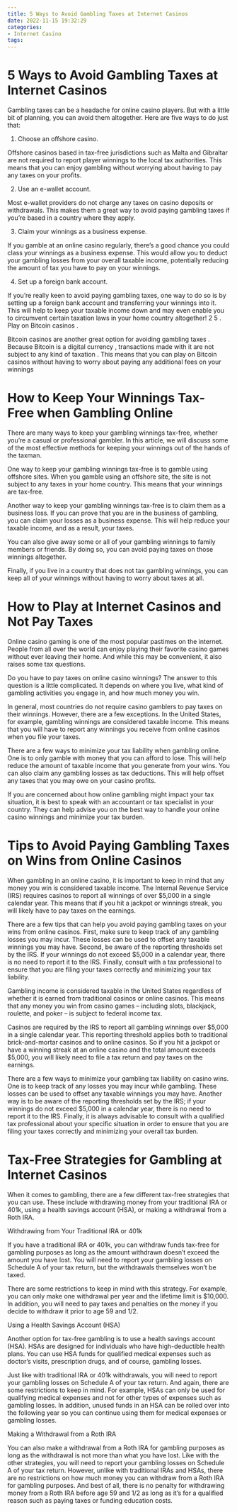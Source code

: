 ```yaml
---
title: 5 Ways to Avoid Gambling Taxes at Internet Casinos 
date: 2022-11-15 19:32:29
categories:
- Internet Casino
tags:
---
```



#  5 Ways to Avoid Gambling Taxes at Internet Casinos 

Gambling taxes can be a headache for online casino players. But with a little bit of planning, you can avoid them altogether. Here are five ways to do just that:

1. Choose an offshore casino.

Offshore casinos based in tax-free jurisdictions such as Malta and Gibraltar are not required to report player winnings to the local tax authorities. This means that you can enjoy gambling without worrying about having to pay any taxes on your profits.

2. Use an e-wallet account.

Most e-wallet providers do not charge any taxes on casino deposits or withdrawals. This makes them a great way to avoid paying gambling taxes if you’re based in a country where they apply.

3. Claim your winnings as a business expense.

If you gamble at an online casino regularly, there’s a good chance you could class your winnings as a business expense. This would allow you to deduct your gambling losses from your overall taxable income, potentially reducing the amount of tax you have to pay on your winnings.

4. Set up a foreign bank account.

If you’re really keen to avoid paying gambling taxes, one way to do so is by setting up a foreign bank account and transferring your winnings into it. This will help to keep your taxable income down and may even enable you to circumvent certain taxation laws in your home country altogether!
2 5 . Play on Bitcoin casinos . 

Bitcoin casinos are another great option for avoiding gambling taxes . Because Bitcoin is a digital currency , transactions made with it are not subject to any kind of taxation . This means that you can play on Bitcoin casinos without having to worry about paying any additional fees on your winnings

#  How to Keep Your Winnings Tax-Free when Gambling Online 

There are many ways to keep your gambling winnings tax-free, whether you’re a casual or professional gambler. In this article, we will discuss some of the most effective methods for keeping your winnings out of the hands of the taxman.

One way to keep your gambling winnings tax-free is to gamble using offshore sites. When you gamble using an offshore site, the site is not subject to any taxes in your home country. This means that your winnings are tax-free.

Another way to keep your gambling winnings tax-free is to claim them as a business loss. If you can prove that you are in the business of gambling, you can claim your losses as a business expense. This will help reduce your taxable income, and as a result, your taxes.

You can also give away some or all of your gambling winnings to family members or friends. By doing so, you can avoid paying taxes on those winnings altogether.

Finally, if you live in a country that does not tax gambling winnings, you can keep all of your winnings without having to worry about taxes at all.

#  How to Play at Internet Casinos and Not Pay Taxes 

Online casino gaming is one of the most popular pastimes on the internet. People from all over the world can enjoy playing their favorite casino games without ever leaving their home. And while this may be convenient, it also raises some tax questions.

Do you have to pay taxes on online casino winnings? The answer to this question is a little complicated. It depends on where you live, what kind of gambling activities you engage in, and how much money you win.

In general, most countries do not require casino gamblers to pay taxes on their winnings. However, there are a few exceptions. In the United States, for example, gambling winnings are considered taxable income. This means that you will have to report any winnings you receive from online casinos when you file your taxes.

There are a few ways to minimize your tax liability when gambling online. One is to only gamble with money that you can afford to lose. This will help reduce the amount of taxable income that you generate from your wins. You can also claim any gambling losses as tax deductions. This will help offset any taxes that you may owe on your casino profits.

If you are concerned about how online gambling might impact your tax situation, it is best to speak with an accountant or tax specialist in your country. They can help advise you on the best way to handle your online casino winnings and minimize your tax burden.

#  Tips to Avoid Paying Gambling Taxes on Wins from Online Casinos 

When gambling in an online casino, it is important to keep in mind that any money you win is considered taxable income. The Internal Revenue Service (IRS) requires casinos to report all winnings of over $5,000 in a single calendar year. This means that if you hit a jackpot or winnings streak, you will likely have to pay taxes on the earnings.

There are a few tips that can help you avoid paying gambling taxes on your wins from online casinos. First, make sure to keep track of any gambling losses you may incur. These losses can be used to offset any taxable winnings you may have. Second, be aware of the reporting thresholds set by the IRS. If your winnings do not exceed $5,000 in a calendar year, there is no need to report it to the IRS. Finally, consult with a tax professional to ensure that you are filing your taxes correctly and minimizing your tax liability.

Gambling income is considered taxable in the United States regardless of whether it is earned from traditional casinos or online casinos. This means that any money you win from casino games – including slots, blackjack, roulette, and poker – is subject to federal income tax.

Casinos are required by the IRS to report all gambling winnings over $5,000 in a single calendar year. This reporting threshold applies both to traditional brick-and-mortar casinos and to online casinos. So if you hit a jackpot or have a winning streak at an online casino and the total amount exceeds $5,000, you will likely need to file a tax return and pay taxes on the earnings.

There are a few ways to minimize your gambling tax liability on casino wins. One is to keep track of any losses you may incur while gambling. These losses can be used to offset any taxable winnings you may have. Another way is to be aware of the reporting thresholds set by the IRS; if your winnings do not exceed $5,000 in a calendar year, there is no need to report it to the IRS. Finally, it is always advisable to consult with a qualified tax professional about your specific situation in order to ensure that you are filing your taxes correctly and minimizing your overall tax burden.

#  Tax-Free Strategies for Gambling at Internet Casinos

When it comes to gambling, there are a few different tax-free strategies that you can use. These include withdrawing money from your traditional IRA or 401k, using a health savings account (HSA), or making a withdrawal from a Roth IRA.

Withdrawing from Your Traditional IRA or 401k

If you have a traditional IRA or 401k, you can withdraw funds tax-free for gambling purposes as long as the amount withdrawn doesn’t exceed the amount you have lost. You will need to report your gambling losses on Schedule A of your tax return, but the withdrawals themselves won’t be taxed.

There are some restrictions to keep in mind with this strategy. For example, you can only make one withdrawal per year and the lifetime limit is $10,000. In addition, you will need to pay taxes and penalties on the money if you decide to withdraw it prior to age 59 and 1/2.

Using a Health Savings Account (HSA)

Another option for tax-free gambling is to use a health savings account (HSA). HSAs are designed for individuals who have high-deductible health plans. You can use HSA funds for qualified medical expenses such as doctor’s visits, prescription drugs, and of course, gambling losses.

Just like with traditional IRA or 401k withdrawals, you will need to report your gambling losses on Schedule A of your tax return. And again, there are some restrictions to keep in mind. For example, HSAs can only be used for qualifying medical expenses and not for other types of expenses such as gambling losses. In addition, unused funds in an HSA can be rolled over into the following year so you can continue using them for medical expenses or gambling losses.

Making a Withdrawal from a Roth IRA

You can also make a withdrawal from a Roth IRA for gambling purposes as long as the withdrawal is not more than what you have lost. Like with the other strategies, you will need to report your gambling losses on Schedule A of your tax return. However, unlike with traditional IRAs and HSAs, there are no restrictions on how much money you can withdraw from a Roth IRA for gambling purposes. And best of all, there is no penalty for withdrawing money from a Roth IRA before age 59 and 1/2 as long as it’s for a qualified reason such as paying taxes or funding education costs.